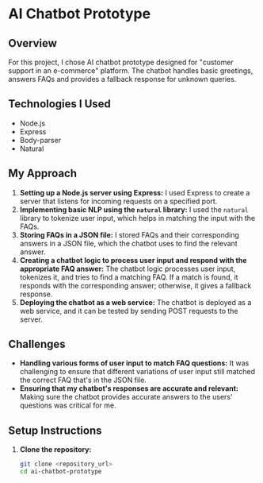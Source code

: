# AI Chatbot Prototype

## Overview
For this project, I chose AI chatbot prototype designed for "customer support in an e-commerce" platform. The chatbot handles basic greetings, answers FAQs and provides a fallback response for unknown queries.

## Technologies I Used
- Node.js
- Express
- Body-parser
- Natural

## My Approach
1. **Setting up a Node.js server using Express:** I used Express to create a server that listens for incoming requests on a specified port.
2. **Implementing basic NLP using the `natural` library:** I used the `natural` library to tokenize user input, which helps in matching the input with the FAQs.
3. **Storing FAQs in a JSON file:** I stored FAQs and their corresponding answers in a JSON file, which the chatbot uses to find the relevant answer.
4. **Creating a chatbot logic to process user input and respond with the appropriate FAQ answer:** The chatbot logic processes user input, tokenizes it, and tries to find a matching FAQ. If a match is found, it responds with the corresponding answer; otherwise, it gives a fallback response.
5. **Deploying the chatbot as a web service:** The chatbot is deployed as a web service, and it can be tested by sending POST requests to the server.

## Challenges
- **Handling various forms of user input to match FAQ questions:** It was challenging to ensure that different variations of user input still matched the correct FAQ that's in the JSON file.
- **Ensuring that my chatbot's responses are accurate and relevant:** Making sure the chatbot provides accurate answers to the users' questions was critical for me.


## Setup Instructions
1. **Clone the repository:**
   ```bash
   git clone <repository_url>
   cd ai-chatbot-prototype
